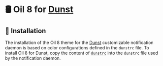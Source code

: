 # 🛢️ Oil 8 for [Dunst]

## 🎨 Installation

The installation of the Oil 8 theme for the [Dunst] customizable notification
daemon is based on color configurations defined in the `dunstrc` file. To
install Oil 8 for Dunst, copy the content of [`dunstrc`](dunstrc) into the
`dunstrc` file used by the notification daemon.

[Dunst]: https://dunst-project.org/
